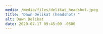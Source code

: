```yaml
---
media: /media/files/delikat_headshot.jpeg
title: "Dawn Delikat (headshot) "
alt: Dawn Delikat
date: 2020-07-17 09:45:00 -0500
---
```

